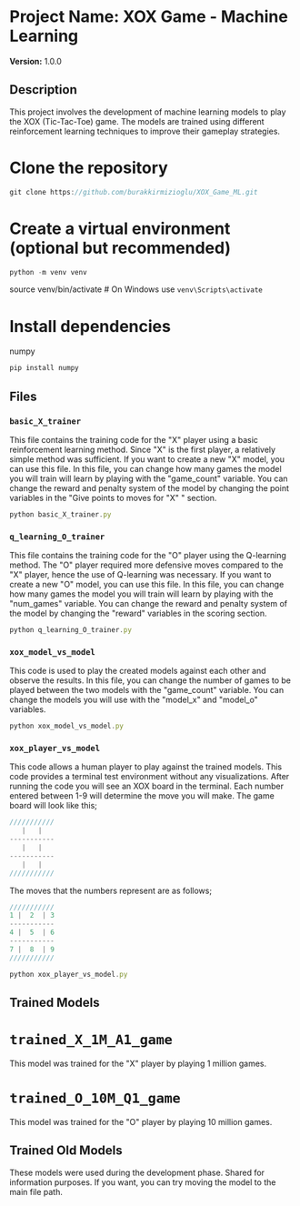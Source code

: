 # Project Name: XOX Game - Machine Learning

**Version:** 1.0.0

## Description

This project involves the development of machine learning models to play the XOX (Tic-Tac-Toe) game. The models are trained using different reinforcement learning techniques to improve their gameplay strategies.
# Clone the repository
```js
git clone https://github.com/burakkirmizioglu/XOX_Game_ML.git
```
# Create a virtual environment (optional but recommended)
```js
python -m venv venv
```
source venv/bin/activate  # On Windows use `venv\Scripts\activate`
# Install dependencies
numpy
```js
pip install numpy
```

## Files

### `basic_X_trainer`
This file contains the training code for the "X" player using a basic reinforcement learning method. Since "X" is the first player, a relatively simple method was sufficient. If you want to create a new "X" model, you can use this file. In this file, you can change how many games the model you will train will learn by playing with the "game_count" variable. You can change the reward and penalty system of the model by changing the point variables in the "Give points to moves for "X" " section.
```js
python basic_X_trainer.py
```

### `q_learning_O_trainer`
This file contains the training code for the "O" player using the Q-learning method. The "O" player required more defensive moves compared to the "X" player, hence the use of Q-learning was necessary. If you want to create a new "O" model, you can use this file. In this file, you can change how many games the model you will train will learn by playing with the "num_games" variable. You can change the reward and penalty system of the model by changing the "reward" variables in the scoring section.
```js
python q_learning_O_trainer.py
```

### `xox_model_vs_model`
This code is used to play the created models against each other and observe the results. In this file, you can change the number of games to be played between the two models with the "game_count" variable. You can change the models you will use with the "model_x" and "model_o" variables.
```js
python xox_model_vs_model.py
```

### `xox_player_vs_model`
This code allows a human player to play against the trained models. This code provides a terminal test environment without any visualizations. After running the code you will see an XOX board in the terminal. Each number entered between 1-9 will determine the move you will make.
The game board will look like this;
```js
///////////
   |   |   
-----------
   |   |   
-----------
   |   |   
///////////
```
The moves that the numbers represent are as follows;
```js
/////////// 
1 |  2  | 3 
-----------
4 |  5  | 6  
-----------
7 |  8  | 9
///////////
```
```js
python xox_player_vs_model.py
```

## Trained Models
# `trained_X_1M_A1_game`
This model was trained for the "X" player by playing 1 million games.

# `trained_O_10M_Q1_game`
This model was trained for the "O" player by playing 10 million games.

## Trained Old Models
These models were used during the development phase. Shared for information purposes. If you want, you can try moving the model to the main file path.
